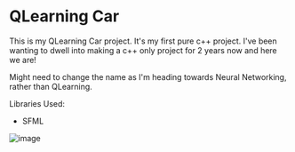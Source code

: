 # QLearning Car

This is my QLearning Car project. It's my first pure c++ project. I've been wanting to dwell into making a c++ only project for 2 years now and here we are!

Might need to change the name as I'm heading towards Neural Networking, rather than QLearning.

Libraries Used:
- SFML

![image](https://user-images.githubusercontent.com/46899449/193789791-0c15480c-3ad1-42bf-b217-eeaa2bf41136.png)
